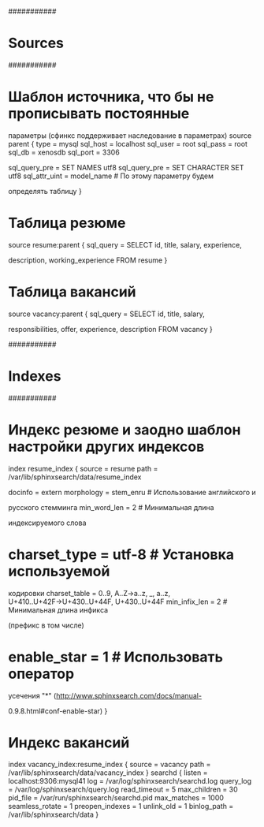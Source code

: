 ###########
# Sources #
###########

# Шаблон источника, что бы не прописывать постоянные 

параметры (сфинкс поддерживает наследование в параметрах)
source parent {
  type          = mysql
  sql_host      = localhost
  sql_user      = root
  sql_pass      = root
  sql_db        = xenosdb
  sql_port      = 3306

  sql_query_pre  = SET NAMES utf8
  sql_query_pre  = SET CHARACTER SET utf8
  sql_attr_uint  = model_name  # По этому параметру будем 

определять таблицу
}

# Таблица резюме
source resume:parent {
  sql_query      = SELECT id, title, salary, experience, 

description, working_experience FROM resume
}

# Таблица вакансий
source vacancy:parent {
  sql_query      = SELECT id, title, salary, 

responsibilities, offer, experience, description FROM vacancy
}


###########
# Indexes #
###########

# Индекс резюме и заодно шаблон настройки других индексов
index resume_index {
  source        = resume
  path          = /var/lib/sphinxsearch/data/resume_index

  docinfo       = extern
  morphology    = stem_enru  # Использование английского и 

русского стемминга
  min_word_len  = 2          # Минимальная длина 

индексируемого слова
  # charset_type  = utf-8      # Установка используемой 

кодировки
  charset_table = 0..9, A..Z->a..z, _, a..z, \
    U+410..U+42F->U+430..U+44F, U+430..U+44F
  min_infix_len = 2          # Минимальная длина инфикса 

(префикс в том числе)
  # enable_star   = 1          # Использовать оператор 

усечения "*" (http://www.sphinxsearch.com/docs/manual-

0.9.8.html#conf-enable-star)
}

# Индекс вакансий
index vacancy_index:resume_index  {
  source        = vacancy
  path          = /var/lib/sphinxsearch/data/vacancy_index
}
searchd
{
  listen            = localhost:9306:mysql41
  log               = /var/log/sphinxsearch/searchd.log
  query_log         = /var/log/sphinxsearch/query.log
  read_timeout      = 5
  max_children      = 30
  pid_file          = /var/run/sphinxsearch/searchd.pid
  max_matches       = 1000
  seamless_rotate   = 1
  preopen_indexes   = 1
  unlink_old        = 1
  binlog_path       = /var/lib/sphinxsearch/data
}
